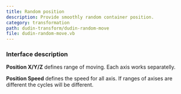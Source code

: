 ```yaml
---
title: Random position
description: Provide smoothly random container position.
category: transformation
path: dudin-transform/dudin-random-move
file: dudin-random-move.vb
---
```



<interface-description image="random-position-interface.png">

### Interface description

__Position X/Y/Z__ defines range of moving. Each axis works separatelly.

__Position Speed__ defines the speed for all axis. If ranges of axises are different the cycles will be different.

</interface-description>

